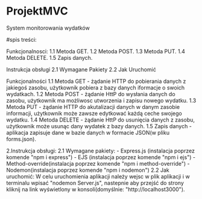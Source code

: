 # ProjektMVC
System monitorowania wydatków

#spis treści:

Funkcjonalnosci: 1.1 Metoda GET. 1.2 Metoda POST. 1.3 Metoda PUT. 1.4 Metoda DELETE. 1.5 Zapis danych.

Instrukcja obsługi 2.1 Wymagane Pakiety 2.2 Jak Uruchomić

Funkcjonalności 1.1 Metoda GET - żądanie HTTP do pobierania danych z jakiegoś zasobu, użytkownik pobiera z bazy danych iformacje o swoich wydatkach. 1.2 Metoda POST - żądanie HttP do wysłania danych do zasobu, użytkownik ma możliwosc utworzenia i zapisu nowego wydatku. 1.3 Metoda PUT - żądanie HTTP do akutalizacji danych w danym zasobie informacji, użytkownik może zawsze edytkować każdą ceche swojego wydatku. 1.4 Metoda DELETE - żądanie HttP do usunięcia danych z zasobu, użytkownik może usunąc dany wydatek z bazy danych. 1.5 Zapis danych - aplikacja zapisuje dane w bazie danych w formacie JSON(w pliku forms.json).

2.Instrukcja obsługi: 2.1 Wymagane pakiety: - Express.js (instalacja poprzez komende "npm i express") - EJS (instalacja poprzez komende "npm i ejs") - Method-override(instalacja poprzez komende "npm i method-override") - Nodemon(instalacja poprzez komende "npm i nodemon") 2.2 Jak uruchomić: W celu uruchomienia aplikacji należy wejsc w plik aplikacji i w terminalu wpisać "nodemon Server.js", nastepnie aby przejść do strony kliknij na link wyświetlony w konsoli(domyślnie: "http://localhost3000").
